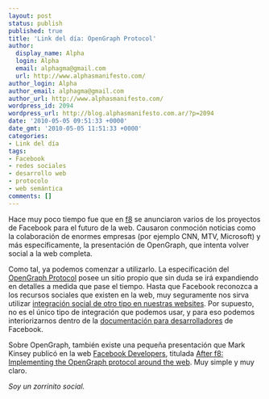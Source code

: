 ```yaml
---
layout: post
status: publish
published: true
title: 'Link del día: OpenGraph Protocol'
author:
  display_name: Alpha
  login: Alpha
  email: alphagma@gmail.com
  url: http://www.alphasmanifesto.com/
author_login: Alpha
author_email: alphagma@gmail.com
author_url: http://www.alphasmanifesto.com/
wordpress_id: 2094
wordpress_url: http://blog.alphasmanifesto.com.ar/?p=2094
date: '2010-05-05 09:51:33 +0000'
date_gmt: '2010-05-05 11:51:33 +0000'
categories:
- Link del día
tags:
- Facebook
- redes sociales
- desarrollo web
- protocolo
- web semántica
comments: []
---
```


Hace muy poco tiempo fue que en <a href="http://www.facebook.com/f8">f8</a> se anunciaron varios de los proyectos de Facebook para el futuro de la web. Causaron conmoción noticias como la colaboración de enormes empresas (por ejemplo CNN, MTV, Microsoft) y más específicamente, la presentación de OpenGraph, que intenta volver social a la web completa.

Como tal, ya podemos comenzar a utilizarlo. La especificación del <a href="http://opengraphprotocol.org/">OpenGraph Protocol</a> posee un sitio propio que sin duda se irá expandiendo en detalles a medida que pase el tiempo. Hasta que Facebook reconozca a los recursos sociales que existen en la web, muy seguramente nos sirva utilizar <a href="http://developers.facebook.com/docs/guides/web">integración social de otro tipo en nuestras websites</a>. Por supuesto, no es el único tipo de integración que podemos usar, y para eso podemos interiorizarnos dentro de la <a href="http://developers.facebook.com/docs/">documentación para desarrolladores</a> de Facebook.

Sobre OpenGraph, también existe una pequeña presentación que Mark Kinsey publicó en la web <a href="http://developers.facebook.com/">Facebook Developers</a>, titulada <a href="http://developers.facebook.com/blog/post/381">After f8: Implementing the OpenGraph protocol around the web</a>. Muy simple y muy claro.

_Soy un zorrinito social._
